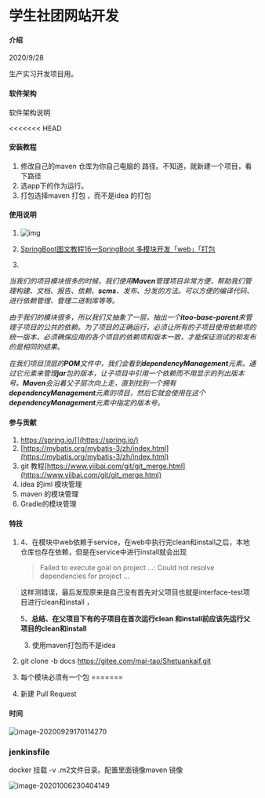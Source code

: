# 学生社团网站开发

#### 介绍
2020/9/28

生产实习开发项目用。 

#### 软件架构
软件架构说明


<<<<<<< HEAD
#### 安装教程

1.  修改自己的maven 仓库为你自己电脑的 路径。不知道，就新建一个项目，看下路径
2.  选app下的作为运行。
3.  打包选择maven 打包 ，而不是idea 的打包

#### 使用说明

1. ![img](https://user-gold-cdn.xitu.io/2020/3/16/170e3cc1ccbe35ec?imageView2/0/w/1280/h/960/format/webp/ignore-error/1)

2. [SpringBoot图文教程16—SpringBoot 多模块开发「web」「打包](https://juejin.im/post/6844904094558060552)

3. 

   ​     *当我们的项目模块很多的时候，我们使用**Maven**管理项目非常方便，帮助我们管理构建、文档、报告、依赖、**scms**、发布、分发的方法。可以方便的编译代码、进行依赖管理、管理二进制库等等。*

   ​     *由于我们的模块很多，所以我们又抽象了一层，抽出一个**itoo-base-parent**来管理子项目的公共的依赖。为了项目的正确运行，必须让所有的子项目使用依赖项的统一版本，必须确保应用的各个项目的依赖项和版本一致，才能保证测试的和发布的是相同的结果。*

   ​    *在我们项目顶层的**POM**文件中，我们会看到**dependencyManagement**元素。通过它元素来管理**jar**包的版本，让子项目中引用一个依赖而不用显示的列出版本号。**Maven**会沿着父子层次向上走，直到找到一个拥有**dependencyManagement**元素的项目，然后它就会使用在这个**dependencyManagement**元素中指定的版本号。*

#### 参与贡献

1.  https://spring.io/[](https://spring.io/)
2.  [https://mybatis.org/mybatis-3/zh/index.html](https://mybatis.org/mybatis-3/zh/index.html)
3.  git 教程[https://www.yiibai.com/git/git_merge.html](https://www.yiibai.com/git/git_merge.html)
4.  idea 的iml 模块管理 
5.  maven 的模块管理
6.  Gradle的模块管理


#### 特技

1. 4、在模块中web依赖于service，在web中执行完clean和install之后，本地仓库也存在依赖，但是在service中进行install就会出现

   > Failed to execute goal on project ...: Could not resolve dependencies for project ...

   这样测错误，最后发现原来是自己没有首先对父项目也就是interface-test项目进行clean和install ，

   5、**总结、在父项目下有的子项目在首次运行clean 和install前应该先运行父项目的clean和install**

   

   3. 使用maven打包而不是idea

2. git clone  -b docs https://gitee.com/mai-tao/Shetuankaif.git

3. 每个模块必须有一个包
=======
4.  新建 Pull Request

#### 时间

![image-20200929170114270](https://img.vim-cn.com/76/b3ec63d1e9a913818c7813b22981b87b2bcaf5.png)

### jenkinsfile 

docker 挂载 -v .m2文件目录。配置里面镜像maven 镜像

![image-20201006230404149](https://img.vim-cn.com/72/c772bbdf81745f9f1ab5c56587768aafca2a7b.png)

